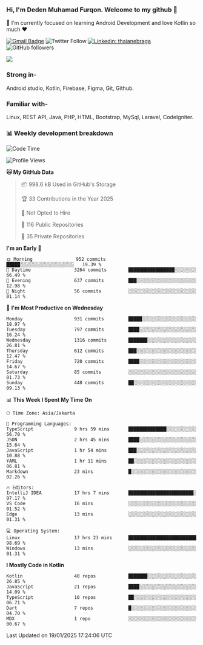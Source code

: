 ### Hi, I'm Deden Muhamad Furqon. Welcome to my github 👋

<!--
**furqoncreative/furqoncreative** is a ✨ _special_ ✨ repository because its `README.md` (this file) appears on your GitHub profile.

Here are some ideas to get you started:

- 🔭 I’m currently working on ...
- 👯 I’m looking to collaborate on ...
- 🤔 I’m looking for help with ...
- 💬 Ask me about ...
- 📫 How to reach me: ...
- 😄 Pronouns: ...
- ⚡ Fun fact: ...
-->

  🌱 I'm currently focused on learning Android Development and love Kotlin so much ❤ 

[![Gmail Badge](https://img.shields.io/badge/-furqoncreative24@gmail.com-c14438?style=flat-square&logo=Gmail&logoColor=white&link=mailto:furqoncreative24@gmail.com)](mailto:furqoncreative24@gmail.com)
![Twitter Follow](https://img.shields.io/twitter/follow/furqoncreative?label=Follow)
[![Linkedin: thaianebraga](https://img.shields.io/badge/-Deden_Muhamad_Furqon-blue?style=flat-square&logo=Linkedin&logoColor=white&link=https://www.linkedin.com/in/anmol-p-singh/)](https://www.linkedin.com/in/furqoncreative/)
![GitHub followers](https://img.shields.io/github/followers/furqoncreative?label=Follow&style=social)

<img src="https://github-readme-stats.sera5-dev.vercel.app/api?username=furqoncreative&hide=stars&show_icons=true&count_private=true&include_all_commits=true&title_color=#008080&icon_color=#008080&hide_border=true" width="">

### Strong in-

Android studio, Kotlin, Firebase, Figma, Git, Github.

### Familiar with-
Linux, REST API, Java, PHP, HTML, Bootstrap, MySql, Laravel, CodeIgniter.

### 📊 Weekly development breakdown

<!--START_SECTION:waka-->
![Code Time](http://img.shields.io/badge/Code%20Time-2%2C752%20hrs%2058%20mins-blue)

![Profile Views](http://img.shields.io/badge/Profile%20Views-1-blue)

**🐱 My GitHub Data** 

> 📦 998.6 kB Used in GitHub's Storage 
 > 
> 🏆 33 Contributions in the Year 2025
 > 
> 🚫 Not Opted to Hire
 > 
> 📜 116 Public Repositories 
 > 
> 🔑 35 Private Repositories 
 > 
**I'm an Early 🐤** 

```text
🌞 Morning                952 commits         █████░░░░░░░░░░░░░░░░░░░░   19.39 % 
🌆 Daytime                3264 commits        █████████████████░░░░░░░░   66.49 % 
🌃 Evening                637 commits         ███░░░░░░░░░░░░░░░░░░░░░░   12.98 % 
🌙 Night                  56 commits          ░░░░░░░░░░░░░░░░░░░░░░░░░   01.14 % 
```
📅 **I'm Most Productive on Wednesday** 

```text
Monday                   931 commits         █████░░░░░░░░░░░░░░░░░░░░   18.97 % 
Tuesday                  797 commits         ████░░░░░░░░░░░░░░░░░░░░░   16.24 % 
Wednesday                1316 commits        ███████░░░░░░░░░░░░░░░░░░   26.81 % 
Thursday                 612 commits         ███░░░░░░░░░░░░░░░░░░░░░░   12.47 % 
Friday                   720 commits         ████░░░░░░░░░░░░░░░░░░░░░   14.67 % 
Saturday                 85 commits          ░░░░░░░░░░░░░░░░░░░░░░░░░   01.73 % 
Sunday                   448 commits         ██░░░░░░░░░░░░░░░░░░░░░░░   09.13 % 
```


📊 **This Week I Spent My Time On** 

```text
🕑︎ Time Zone: Asia/Jakarta

💬 Programming Languages: 
TypeScript               9 hrs 59 mins       ██████████████░░░░░░░░░░░   56.70 % 
JSON                     2 hrs 45 mins       ████░░░░░░░░░░░░░░░░░░░░░   15.64 % 
JavaScript               1 hr 54 mins        ███░░░░░░░░░░░░░░░░░░░░░░   10.88 % 
YAML                     1 hr 11 mins        ██░░░░░░░░░░░░░░░░░░░░░░░   06.81 % 
Markdown                 23 mins             █░░░░░░░░░░░░░░░░░░░░░░░░   02.26 % 

🔥 Editors: 
IntelliJ IDEA            17 hrs 7 mins       ████████████████████████░   97.17 % 
VS Code                  16 mins             ░░░░░░░░░░░░░░░░░░░░░░░░░   01.52 % 
Edge                     13 mins             ░░░░░░░░░░░░░░░░░░░░░░░░░   01.31 % 

💻 Operating System: 
Linux                    17 hrs 23 mins      █████████████████████████   98.69 % 
Windows                  13 mins             ░░░░░░░░░░░░░░░░░░░░░░░░░   01.31 % 
```

**I Mostly Code in Kotlin** 

```text
Kotlin                   40 repos            ███████░░░░░░░░░░░░░░░░░░   26.85 % 
JavaScript               21 repos            ████░░░░░░░░░░░░░░░░░░░░░   14.09 % 
TypeScript               10 repos            ██░░░░░░░░░░░░░░░░░░░░░░░   06.71 % 
Dart                     7 repos             █░░░░░░░░░░░░░░░░░░░░░░░░   04.70 % 
MDX                      1 repo              ░░░░░░░░░░░░░░░░░░░░░░░░░   00.67 % 
```




 Last Updated on 19/01/2025 17:24:06 UTC
<!--END_SECTION:waka-->
